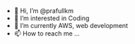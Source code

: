 - 👋 Hi, I’m @prafullkm
- 👀 I’m interested in Coding
- 🌱 I’m currently AWS, web development
- 📫 How to reach me ...

<!---
prafullkm/prafullkm is a ✨ special ✨ repository because its `README.md` (this file) appears on your GitHub profile.
You can click the Preview link to take a look at your changes.
--->
